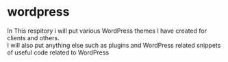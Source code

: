 # wordpress

In This respitory i will put various WordPress themes I have created for clients and others.<br>
I will also put anything else such as plugins and WordPress related snippets of useful code related to WordPress
